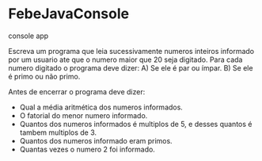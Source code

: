 # FebeJavaConsole
console app


Escreva um programa que leia sucessivamente numeros inteiros informado por um usuario ate que o numero maior que 20 seja digitado.
Para cada numero digitado o programa deve dizer:
A) Se ele é par ou ímpar.
B) Se ele é primo ou não primo. 

Antes de encerrar o programa deve dizer: 
* Qual a média aritmética dos numeros informados.
* O fatorial do menor numero informado.
* Quantos dos numeros informados é multiplos de 5, e desses quantos é tambem multiplos de 3.
* Quantos dos numeros informado eram primos.
* Quantas vezes o numero 2 foi informado. 